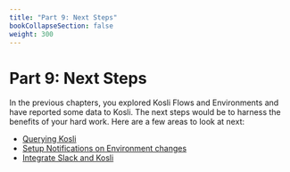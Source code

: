 ```yaml
---
title: "Part 9: Next Steps"
bookCollapseSection: false
weight: 300
---
```

# Part 9: Next Steps

In the previous chapters, you explored Kosli Flows and Environments and have reported some data to Kosli. The next steps would be to harness the benefits of your hard work. Here are a few areas to look at next:

- [Querying Kosli](/tutorials/querying_kosli/)
- [Setup Notifications on Environment changes](/integrations/actions/)
- [Integrate Slack and Kosli](/integrations/slack/)
